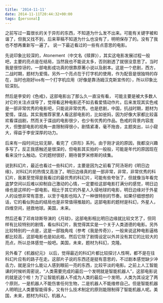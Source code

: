 ```yaml
---
title: '2014-11-11'
date: 2014-11-11T20:44:32+00:00
tags: [personal]
---
```


之前写过一篇很长的关于异形的东西，不知道为什么发不出来。可能有关键字被和谐了，但我又找不到，后来草稿不知道为什么也没有了，明明保存了的。没有了我也不想再重新写一遍了。 说一下最近看过的一些有点意思的电影。


先说印象比较深的，Atonement（中文名《赎罪》），其实这电影发展过程一般吧，主要的亮点是在结局，当然我也不能说太多，否则剧透了就很没意思了。当时我是很惊讶的，一部电影成功真的很靠原著小说以及剧本。这是一个悲剧，西方，二战时期，题材为爱情。另外一个亮点在于打字机的使用，作为配音是很独特的存在，当时也刚好ios有一个打字机应用（好像是靠汤姆汉克斯宣传的），所以印象比较深刻。

然后是李安的《色戒》，这部电影出了那么久一直没有看， 可能主要是被大多数人对它的关注点误导了，觉得看这种电影还不如去看爱情动作片。后来发现其实色戒是一部非常优秀的电影吧，只能说非常优秀。也是悲剧，中国，抗战时期，题材为爱情，谍战。其实我推荐家里人看这部电影的，比如爸妈，因为好像大家都比较喜欢看谍战剧，然而关于谍战的电影很少，也少有优秀的作品。色戒的背景内容庞大，但整部电影的视角一直限制得很小，剧情紧凑，毫不拖沓，主题突出，以小窥大，得益于李安深厚的功力。

后来有一段时间比较无聊，看完了《异形》系列。由于刚才说的原因，我都没兴趣多写了。反正我感触还是很深的，但电影其实拍的一般般，可能是年代的原因现在看来没什么触动。它的题材很好，期待普罗米修斯的续集。

说到科幻片，最近也看过一些科幻片，主要是因为之前看了阿汤哥的《明日边缘》，对科幻片的热情又高涨了。明日边缘真的是一部非常，非常，非常优秀的科幻片，我甚至觉得是我看过的最优秀的科幻片，可能有些夸张了，但就像当年看完盗梦空间以后难以抑制自己激动的心情，一定要给这部电影打满分的感觉，明日边缘也是这样的一部电影。相比于其它的外星人入侵地球的电影，明日边缘对于外星人的设想非常有意思，以至于电影也陷入了一种很特别的节奏。如果仔细想想的话，它的看似狗血的结局也是非常值得推敲的。这部电影的题材是科幻，外星人，四维空间，拯救地球。美国，未来。

然后还看了邓肯琼斯导演的《月球》，这部电影相比明日边缘就比较文艺了，但同样有比较特别的剧情，看似科幻片，我觉得其实是一个关于人类道德的电影。另外比较特别的一点是，这是一部独角戏（参考《我是传奇》），一般来说这种电影逼格都比较高，这部电影也是如此啦。然后它除了剧情设定以外并没有其它的比较大的亮点，所以总体感觉一般吧。美国，未来，题材为科幻，克隆。

另外看了《机器纪元》 以后，觉得最近的科幻片都比较探讨人性啊，都不是在往科幻片应有的路子在走。这部片子说的东西还是挺有意思的，不过剧本感觉缺少冲击力，就是没什么能让人感到眼前一亮的东西，比较平淡的电影。之前上人工智能课的时候听周密说，“人类需要完成的最后一个发明就是智能机器人”，这部电影说的就是这个啦！为了让智能机器人不成为人类的最后一个发明，人类为其设定了两个原则，一是机器人不能伤害任何生物，二是机器人不能维修自己。但是智能机器人明明比人类要智能得多，又有什么技术制定的原则能限制得了智能机器人呢。美国，未来，题材为科幻，机器人。
